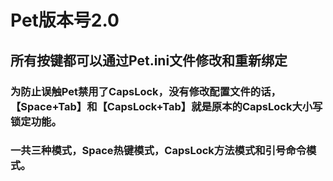 Pet版本号2.0
====
## 所有按键都可以通过Pet.ini文件修改和重新绑定

### 为防止误触Pet禁用了CapsLock，没有修改配置文件的话，【Space+Tab】和【CapsLock+Tab】就是原本的CapsLock大小写锁定功能。

### 一共三种模式，Space热键模式，CapsLock方法模式和引号命令模式。

